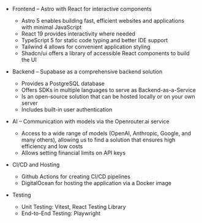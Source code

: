 - Frontend – Astro with React for interactive components

  - Astro 5 enables building fast, efficient websites and applications with minimal JavaScript
  - React 19 provides interactivity where needed
  - TypeScript 5 for static code typing and better IDE support
  - Tailwind 4 allows for convenient application styling
  - Shadcn/ui offers a library of accessible React components to build the UI

- Backend – Supabase as a comprehensive backend solution

  - Provides a PostgreSQL database
  - Offers SDKs in multiple languages to serve as Backend-as-a-Service
  - Is an open-source solution that can be hosted locally or on your own server
  - Includes built-in user authentication

- AI – Communication with models via the Openrouter.ai service

  - Access to a wide range of models (OpenAI, Anthropic, Google, and many others), allowing us to find a solution that ensures high efficiency and low costs
  - Allows setting financial limits on API keys

- CI/CD and Hosting

  - Github Actions for creating CI/CD pipelines
  - DigitalOcean for hosting the application via a Docker image

- Testing
  - Unit Testing: Vitest, React Testing Library
  - End-to-End Testing: Playwright
